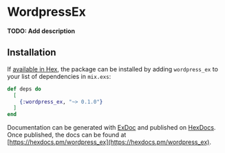 # WordpressEx

**TODO: Add description**

## Installation

If [available in Hex](https://hex.pm/docs/publish), the package can be installed
by adding `wordpress_ex` to your list of dependencies in `mix.exs`:

```elixir
def deps do
  [
    {:wordpress_ex, "~> 0.1.0"}
  ]
end
```

Documentation can be generated with [ExDoc](https://github.com/elixir-lang/ex_doc)
and published on [HexDocs](https://hexdocs.pm). Once published, the docs can
be found at [https://hexdocs.pm/wordpress_ex](https://hexdocs.pm/wordpress_ex).

